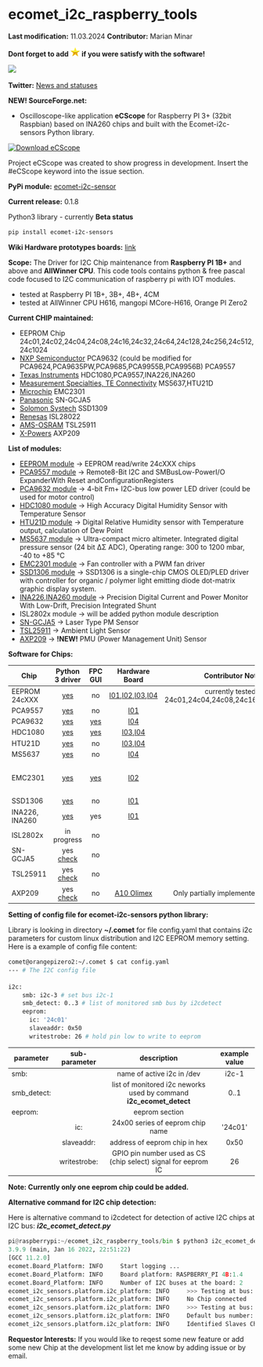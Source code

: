 # ecomet_i2c_raspberry_tools

**Last modification:** 11.03.2024
**Contributor:** Marian Minar

**Dont forget to add ![/python_test_script/display/images/star.png](https://github.com/mamin27/ecomet_i2c_raspberry_tools/blob/master/python_test_scripts/display/images/star.png) if you were satisfy with the software!**

<a href="https://www.buymeacoffee.com/scQ8LwgTBt"><img src="https://img.buymeacoffee.com/button-api/?text=Buy me a coffee&emoji=&slug=scQ8LwgTBt&button_colour=5F7FFF&font_colour=ffffff&font_family=Cookie&outline_colour=000000&coffee_colour=FFDD00" /></a>

**Twitter:** [News and statuses](https://twitter.com/mminar7)

**NEW! SourceForge.net:**
* Oscilloscope-like application **eCScope** for Raspberry PI 3+ (32bit Raspbian) based on INA260 chips and built with the Ecomet-i2c-sensors Python library.

[![Download eCScope](https://a.fsdn.com/con/app/sf-download-button)](https://sourceforge.net/projects/ecomet-i2c-raspberry-tools/files/latest/download)

Project eCScope was created to show progress in development. Insert the #eCScope keyword into the issue section.

**PyPi module:** [ecomet-i2c-sensor](https://pypi.org/project/ecomet-i2c-sensors/)

**Current release:** 0.1.8

Python3 library - currently **Beta status**
```sh
pip install ecomet-i2c-sensors
```

**Wiki Hardware prototypes boards:** [link](https://github.com/mamin27/ecomet_i2c_raspberry_tools/wiki)

**Scope:**
The Driver for I2C Chip maintenance from **Raspberry PI 1B+** and above and **AllWinner CPU**. This code tools contains python & free pascal code focused to I2C communication of raspberry pi with IOT modules.
* tested at Raspberry PI 1B+, 3B+, 4B+, 4CM
* tested at AllWinner CPU H616, mangopi MCore-H616, Orange PI Zero2

**Current CHIP maintained:**
* EEPROM Chip
  24c01,24c02,24c04,24c08,24c16,24c32,24c64,24c128,24c256,24c512,24c1024
* [NXP Semiconductor](https://www.nxp.com/)
  PCA9632 (could be modified for PCA9624,PCA9635PW,PCA9685,PCA9955B,PCA9956B)
  PCA9557
* [Texas Instruments](https://www.ti.com/)
  HDC1080,PCA9557,INA226,INA260
* [Measurement Specialties, TE Connectivity](https://www.te.com/) MS5637,HTU21D
* [Microchip](https://ww1.microchip.com/downloads/en/DeviceDoc/2301.pdf) EMC2301
* [Panasonic](https://na.industrial.panasonic.com/products/sensors/air-quality-gas-flow-sensors/lineup/laser-type-pm-sensor/series/123557/model/123559) SN-GCJA5
* [Solomon Systech](https://www.solomon-systech.com/) SSD1309
* [Renesas](https://www.renesas.com/eu/en) ISL28022
* [AMS-OSRAM](https://ams.com/en/tsl25911) TSL25911
* [X-Powers](http://www.x-powers.com/en.php) AXP209

**List of modules:**

* [EEPROM module](ecomet_i2c_sensors/eeprom/documentation/eeprom_IIC.md) -> EEPROM read/write 24cXXX chips
* [PCA9557 module](ecomet_i2c_sensors/pca9557/pca9557_python.IIC.md) -> Remote8-Bit I2C and SMBusLow-PowerI/O ExpanderWith Reset andConfigurationRegisters
* [PCA9632 module](fpc/pca9632/pca9632_IIC.md) -> 4-bit Fm+ I2C-bus low power LED driver (could be used for motor control)
* [HDC1080 module](fpc/hdc1080/hdc1080_IIC.md) -> High Accuracy Digital Humidity Sensor with Temperature Sensor
* [HTU21D module](ecomet_i2c_sensors/htu21/htu21_python_IIC.md) -> Digital Relative Humidity sensor with Temperature output, calculation of Dew Point
* [MS5637 module](ecomet_i2c_sensors/ms5637/ms5637_python.IIC.md) ->  Ultra-compact micro altimeter. Integrated digital pressure sensor (24 bit ΔΣ ADC), Operating range: 300 to 1200 mbar, -40 to +85 °C
* [EMC2301 module](fpc/emc2301/emc2301_IIC.md) -> Fan controller with a PWM fan driver
* [SSD1306 module](ecomet_i2c_sensors/ssd1306/ssd1306_python.IIC.md) -> SSD1306 is a single-chip CMOS OLED/PLED driver with controller for organic / polymer light emitting
diode dot-matrix graphic display system.
* [INA226,INA260 module](ecomet_i2c_sensors/ina260/ina260_python.IIC.md) -> Precision Digital Current and Power Monitor With Low-Drift, Precision Integrated Shunt
* ISL2802x module ->  will be added python module description
* [SN-GCJA5](ecomet_i2c_sensors/sn_gcja5/sn_gcja5_python.IIC.md) -> Laser Type PM Sensor
* [TSL25911](ecomet_i2c_sensors/tsl2591/tsl2591_python.IIC.md) -> Ambient Light Sensor
* [AXP209](ecomet_i2c_sensors/axp209/AXP209.PDF) -> **!NEW!** PMU (Power Management Unit) Sensor

**Software for Chips:**

| Chip            | Python 3 driver | FPC GUI  | Hardware Board | Contributor Notes            | Planned work                   | Requestor Interests           |
| --------------- |:---------------:|:--------:|:--------------:|:----------------------------:|:------------------------------:|:-----------------------------:|
| EEPROM 24cXXX   |[yes](ecomet_i2c_sensors/eeprom/documentation/eeprom_IIC.md)|    no    |[I01](https://github.com/mamin27/ecomet_i2c_raspberry_tools/wiki/_display_current_board),[I02](https://github.com/mamin27/ecomet_i2c_raspberry_tools/wiki/_fan_board),[I03](https://github.com/mamin27/ecomet_i2c_raspberry_tools/wiki/_temp_hmd_board),[I04](https://github.com/mamin27/ecomet_i2c_raspberry_tools/wiki/_temp_hmd_pressure_board)| currently tested at 24c01,24c04,24c08,24c16,24c32,24c64                  |                        |                               |
| PCA9557         |[yes](ecomet_i2c_sensors/pca9557/pca9557_python.IIC.md)|    no    |[I01](https://github.com/mamin27/ecomet_i2c_raspberry_tools/wiki/_display_current_board)|  |            |
| PCA9632         |[yes](ecomet_i2c_sensors/pca9632/pca_9632_python_IIC.md)|[yes](fpc/pca9632/pca9632_IIC.md)|[I04](https://github.com/mamin27/ecomet_i2c_raspberry_tools/wiki/_temp_hmd_pressure_board)|                  |                               |                               |
| HDC1080         |[yes](ecomet_i2c_sensors/hdc1080/hdc1080_python_IIC.md)|[yes](fpc/hdc1080/hdc1080_IIC.md)|[I03](https://github.com/mamin27/ecomet_i2c_raspberry_tools/wiki/_temp_hmd_board),[I04](https://github.com/mamin27/ecomet_i2c_raspberry_tools/wiki/_temp_hmd_pressure_board)|                  |    |                               |
| HTU21D          |[yes](ecomet_i2c_sensors/htu21/htu21_python_IIC.md)|    no    |[I03](https://github.com/mamin27/ecomet_i2c_raspberry_tools/wiki/_temp_hmd_board),[I04](https://github.com/mamin27/ecomet_i2c_raspberry_tools/wiki/_temp_hmd_pressure_board)|                              |       |                               |
| MS5637          |[yes](ecomet_i2c_sensors/ms5637/ms5637_python.IIC.md)|    no    |[I04](https://github.com/mamin27/ecomet_i2c_raspberry_tools/wiki/_temp_hmd_pressure_board)|                  |      |
| EMC2301         |[yes](ecomet_i2c_sensors/emc2301/emc2301_python_IIC.md)|[yes](fpc/emc2301/emc2301_IIC.md)|[I02](https://github.com/mamin27/ecomet_i2c_raspberry_tools/wiki/_fan_board)|                  |    |  add EMC2302-05 chips in design                             |
| SSD1306         |[yes](ecomet_i2c_sensors/ssd1306/ssd1306_python.IIC.md)|    no    |[I01](https://github.com/mamin27/ecomet_i2c_raspberry_tools/wiki/_display_current_board) | |     |
| INA226, INA260  |[yes](ecomet_i2c_sensors/ina260/ina260_python_IIC.md)|    yes    |[I01](https://github.com/mamin27/ecomet_i2c_raspberry_tools/wiki/_display_current_board) | |     |
| ISL2802x  |in progress |    no    | | |     |
|SN-GCJA5|yes [check](wiki/common/support.md)|    no    | | |     |
|TSL25911|yes [check](wiki/common/support.md)|    no    | | |     |
|AXP209|yes [check](wiki/common/support.md)|    no    |[A10 Olimex](https://www.olimex.com/Products/OLinuXino/A10/open-source-hardware) | Only partially implemented [pdf](ecomet_i2c_sensors/axp209/AXP209.PDF), [check](wiki/common/support.md)   | |

**Setting of config file for ecomet-i2c-sensors python library:**

Library is looking in directory **~/.comet** for file config.yaml that contains i2c parameters for custom linux distribution and I2C EEPROM memory setting.
Here is a example of config file content:

```sh
comet@orangepizero2:~/.comet $ cat config.yaml
--- # The I2C config file

i2c:
    smb: i2c-3 # set bus i2c-1
    smb_detect: 0..3 # list of monitored smb bus by i2cdetect
    eeprom:
      ic: '24c01'
      slaveaddr: 0x50
      writestrobe: 26 # hold pin low to write to eeprom
```

| parameter | sub-parameter | description | example value |
| --------------- |:---------------:|:--------:|:---:|
| smb: | | name of active i2c in /dev | i2c-1 |
| smb_detect: | | list of monitored i2c neworks used by command **i2c_ecomet_detect** | 0..1 |
| eeprom: | | eeprom section | |
| | ic: | 24x00 series of eeprom chip name | '24c01' |
| | slaveaddr: | address of eeprom chip in hex | 0x50 |
| | writestrobe: | GPIO pin number used as CS (chip select) signal for eeprom IC | 26 |

**Note: Currently only one eeprom chip could be added.**

**Alternative command for I2C chip detection:**

Here is alternative command to i2cdetect for detection of active I2C chips at I2C bus:
***i2c_ecomet_detect.py***

``` python
pi@raspberrypi:~/ecomet_i2c_raspberry_tools/bin $ python3 i2c_ecomet_detect.py
3.9.9 (main, Jan 16 2022, 22:51:22)
[GCC 11.2.0]
ecomet.Board_Platform: INFO     Start logging ...
ecomet.Board_Platform: INFO     Board platform: RASPBERRY_PI 4B:1.4
ecomet.Board_Platform: INFO     Number of I2C buses at the board: 2
ecomet_i2c_sensors.platform.i2c_platform: INFO     >>> Testing at bus: 0
ecomet_i2c_sensors.platform.i2c_platform: INFO     No Chip connected
ecomet_i2c_sensors.platform.i2c_platform: INFO     >>> Testing at bus: 1
ecomet_i2c_sensors.platform.i2c_platform: INFO     Default bus number: 1
ecomet_i2c_sensors.platform.i2c_platform: INFO     Identified Slaves Chips: 0xc:0x1a:0x2f:0x40:0x50:0x51:0x52:0x53:0x54:0x55:0x56:0x57:0x62:0x70:0x76
```
 
**Requestor Interests:**
If you would like to reqest some new feature or add some new Chip at the development list let me know by adding issue or by email.
